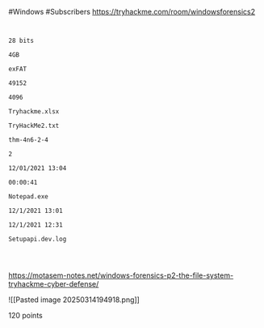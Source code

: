 #Windows #Subscribers 
https://tryhackme.com/room/windowsforensics2


```


28 bits

4GB

exFAT

49152

4096

Tryhackme.xlsx

TryHackMe2.txt

thm-4n6-2-4

2

12/01/2021 13:04

00:00:41

Notepad.exe

12/1/2021 13:01

12/1/2021 12:31

Setupapi.dev.log




```

https://motasem-notes.net/windows-forensics-p2-the-file-system-tryhackme-cyber-defense/




![[Pasted image 20250314194918.png]]

120 points





































